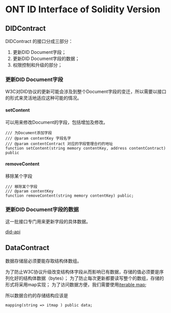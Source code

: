 # ONT ID Interface of Solidity Version

##  DIDContract

DIDContract 的接口分成三部分：
1. 更新DID Document字段；
2. 更新DID Document字段的数据；
3. 权限控制和升级的部分；

### 更新DID Document字段

W3C对DID协议的更新可能会涉及到整个Document字段的变迁，所以需要以接口的形式来灵活地适应这种可能的情况。

#### setContent

可以用来修改Document的字段，包括增加及修改。
```
/// 为Document添加字段
/// @param contentKey 字段名字
/// @param contentContract 对应的字段管理合约的地址
function setContent(string memory contentKey, address contentContract) public
```

#### removeContent

移除某个字段
```
/// 移除某个字段
/// @param contentKey
function removeContent(string memory contentKey) public;
```

### 更新DID Document字段的数据

这一批接口专门用来更新字段的具体数据。

[did-api](./did-api.md)

## DataContract

数据存储层必须要能存取结构体数组。

为了防止W3C协议升级改变结构体字段从而影响已有数据，存储的值必须要是序列化好的结构体数据（bytes）；
为了防止每次更新都要读写整个的数组，存储的形式将采用map实现；
为了访问数据方便，我们需要使用[iterable map](https://solidity.readthedocs.io/en/v0.6.11/types.html#iterable-mappings);

所以数据合约的存储结构应该是
```solidity
mapping(string => itmap ) public data;
```